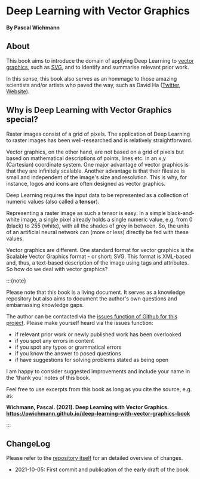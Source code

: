 # Deep Learning with Vector Graphics

**By Pascal Wichmann**


## About

This book aims to introduce the domain of applying Deep Learning to [vector graphics](https://en.wikipedia.org/wiki/Vector_graphics), such as [SVG](https://developer.mozilla.org/en-US/docs/Web/SVG), and to identify and summarise relevant prior work.

In this sense, this book also serves as an hommage to those amazing scientists and/or artists who paved the way, such as David Ha ([Twitter](https://twitter.com/hardmaru), [Website](https://otoro.net/ml/)).

## Why is Deep Learning with Vector Graphics special?

Raster images consist of a grid of pixels. The application of Deep Learning to raster images has been well-researched and is relatively straightforward.

Vector graphics, on the other hand, are not based on a grid of pixels but based on mathematical descriptions of points, lines etc. in an x,y (Cartesian) coordinate system. One major advantage of vector graphics is that they are infinitely scalable. Another advantage is that their filesize is small and independent of the image's size and resolution. This is why, for instance, logos and icons are often designed as vector graphics.

Deep Learning requires the input data to be represented as a collection of numeric values (also called a **tensor**). 

Representing a raster image as such a tensor is easy: In a simple black-and-white image, a single pixel already holds a single numeric value, e.g. from 0 (black) to 255 (white), with all the shades of grey in between. So, the units of an artificial neural network can (more or less) directly be fed with these values.

Vector graphics are different. One standard format for vector graphics is the Scalable Vector Graphics format - or short: SVG. This format is XML-based and, thus, a text-based description of the image using tags and attributes. So how do we deal with vector graphics?


:::{note}

Please note that this book is a living document. It serves as a knowledge repository but also aims to document the author's own questions and embarrassing knowledge gaps.

The author can be contacted via the [issues function of Github for this project](https://github.com/pwichmann/deep-learning-with-vector-graphics-book/issues). Please make yourself heard via the issues function:

  * if relevant prior work or newly published work has been overlooked
  * if you spot any errors in content
  * if you spot any typos or grammatical errors
  * if you know the answer to posed questions
  * if have suggestions for solving problems stated as being open

I am happy to consider suggested improvements and include your name in the 'thank you' notes of this book.

Feel free to use excerpts from this book as long as you cite the source, e.g. as:

**Wichmann, Pascal. (2021). Deep Learning with Vector Graphics. https://pwichmann.github.io/deep-learning-with-vector-graphics-book**

:::


## ChangeLog

Please refer to the [repository itself](https://github.com/pwichmann/deep-learning-with-vector-graphics-book/commits/main) for an detailed overview of changes.

  * 2021-10-05: First commit and publication of the early draft of the book
